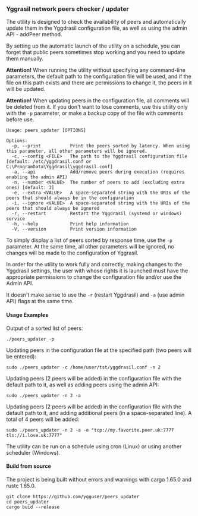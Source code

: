 ### Yggrasil network peers checker / updater

The utility is designed to check the availability of peers and automatically update them in the Yggdrasil configuration file, as well as using the admin API - addPeer method.

By setting up the automatic launch of the utility on a schedule, you can forget that public peers sometimes stop working and you need to update them manually.

**Attention!** When running the utility without specifying any command-line parameters, the default path to the configuration file will be used, and if the file on this path exists and there are permissions to change it, the peers in it will be updated.

**Attention!** When updating peers in the configuration file, all comments will be deleted from it. If you don't want to lose comments, use this utility only with the `-p` parameter, or make a backup copy of the file with comments before use.

```
Usage: peers_updater [OPTIONS]

Options:
  -p, --print           Print the peers sorted by latency. When using this parameter, all other parameters will be ignored.
  -c, --config <FILE>   The path to the Yggdrasil configuration file [default: /etc/yggdrasil.conf or C:\ProgramData\Yggdrasil\yggdrasil.conf]
  -a, --api             Add/remove peers during execution (requires enabling the admin API)
  -n, --number <VALUE>  The number of peers to add (excluding extra ones) [default: 3]
  -e, --extra <VALUE>   A space-separated string with the URIs of the peers that should always be in the configuration
  -i, --ignore <VALUE>  A space-separated string with the URIs of the peers that should always be ignored
  -r, --restart         Restart the Yggdrasil (systemd or windows) service
  -h, --help            Print help information
  -V, --version         Print version information
```

To simply display a list of peers sorted by response time, use the `-p` parameter. At the same time, all other parameters will be ignored, no changes will be made to the configuration of Yggrasil.

In order for the utility to work fully and correctly, making changes to the Yggdrasil settings, the user with whose rights it is launched must have the appropriate permissions to change the configuration file and/or use the Admin API.

It doesn't make sense to use the `-r` (restart Yggdrasil) and `-a` (use admin API) flags at the same time.

#### Usage Examples

Output of a sorted list of peers:

```
./peers_updater -p
```

Updating peers in the configuration file at the specified path (two peers will be entered):

```
sudo ./peers_updater -c /home/user/tst/yggdrasil.conf -n 2
```

Updating peers (2 peers will be added) in the configuration file with the default path to it, as well as adding peers using the admin API:

```
sudo ./peers_updater -n 2 -a
```

Updating peers (2 peers will be added) in the configuration file with the default path to it, and adding additional peers (in a space-separated line). A total of 4 peers will be added:

```
sudo ./peers_updater -n 2 -a -e "tcp://my.favorite.peer.uk:7777 tls://i.love.uk:7777"
```

The utility can be run on a schedule using cron (Linux) or using another scheduler (Windows).

#### Build from source

The project is being built without errors and warnings with cargo 1.65.0 and rustc 1.65.0.

```
git clone https://github.com/ygguser/peers_updater
cd peers_updater
cargo buid --release
```
